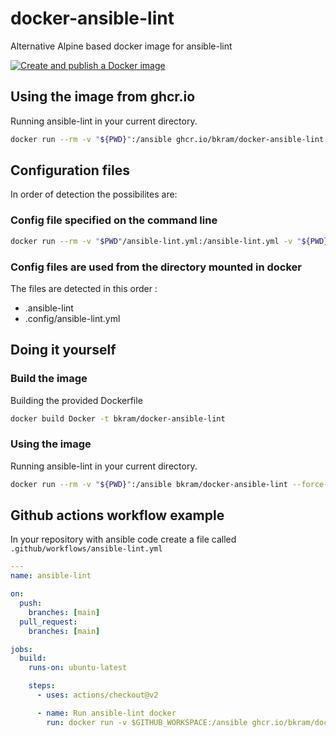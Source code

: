 # docker-ansible-lint

Alternative Alpine based docker image for ansible-lint

[![Create and publish a Docker image](https://github.com/bkram/docker-ansible-lint/actions/workflows/build-publish-docker.yml/badge.svg?branch=release)](https://github.com/bkram/docker-ansible-lint/actions/workflows/build-publish-docker.yml)

## Using the image from ghcr.io

Running ansible-lint in your current directory.

```bash
docker run --rm -v "${PWD}":/ansible ghcr.io/bkram/docker-ansible-lint:latest --force-color
```

## Configuration files

In order of detection the possibilites are:

### Config file specified on the command line

```bash
docker run --rm -v "$PWD"/ansible-lint.yml:/ansible-lint.yml -v "${PWD}":/ansible ghcr.io/bkram/docker-ansible-lint:latest --force-color
```

### Config files are used from the directory mounted in docker

The files are detected in this order :

- .ansible-lint
- .config/ansible-lint.yml

## Doing it yourself

### Build the image

Building the provided Dockerfile

```bash
docker build Docker -t bkram/docker-ansible-lint
```

### Using the image

Running ansible-lint in your current directory.

```bash
docker run --rm -v "${PWD}":/ansible bkram/docker-ansible-lint --force-color
```

## Github actions workflow example

In your repository with ansible code create a file called ``.github/workflows/ansible-lint.yml``

```yaml
---
name: ansible-lint

on:
  push:
    branches: [main]
  pull_request:
    branches: [main]

jobs:
  build:
    runs-on: ubuntu-latest

    steps:
      - uses: actions/checkout@v2

      - name: Run ansible-lint docker
        run: docker run -v $GITHUB_WORKSPACE:/ansible ghcr.io/bkram/docker-ansible-lint:latest --force-color
```
